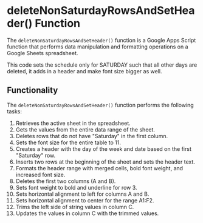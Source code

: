 # deleteNonSaturdayRowsAndSetHeader() Function

The `deleteNonSaturdayRowsAndSetHeader()` function is a Google Apps Script function that performs data manipulation and formatting operations on a Google Sheets spreadsheet.

This code sets the schedule only for SATURDAY such that all other days are deleted, it adds in a header and make font size bigger as well. 

## Functionality

The `deleteNonSaturdayRowsAndSetHeader()` function performs the following tasks:

1. Retrieves the active sheet in the spreadsheet.
2. Gets the values from the entire data range of the sheet.
3. Deletes rows that do not have "Saturday" in the first column.
4. Sets the font size for the entire table to 11.
5. Creates a header with the day of the week and date based on the first "Saturday" row.
6. Inserts two rows at the beginning of the sheet and sets the header text.
7. Formats the header range with merged cells, bold font weight, and increased font size.
8. Deletes the first two columns (A and B).
9. Sets font weight to bold and underline for row 3.
10. Sets horizontal alignment to left for columns A and B.
11. Sets horizontal alignment to center for the range A1:F2.
12. Trims the left side of string values in column C.
13. Updates the values in column C with the trimmed values.